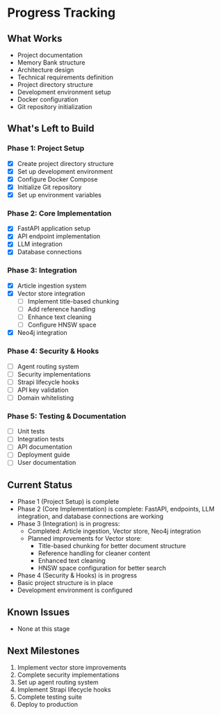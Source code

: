 # Progress Tracking

## What Works
- Project documentation
- Memory Bank structure
- Architecture design
- Technical requirements definition
- Project directory structure
- Development environment setup
- Docker configuration
- Git repository initialization

## What's Left to Build

### Phase 1: Project Setup
- [x] Create project directory structure
- [x] Set up development environment
- [x] Configure Docker Compose
- [x] Initialize Git repository
- [x] Set up environment variables

### Phase 2: Core Implementation
- [x] FastAPI application setup
- [x] API endpoint implementation
- [x] LLM integration
- [x] Database connections

### Phase 3: Integration
- [x] Article ingestion system
- [x] Vector store integration
  - [ ] Implement title-based chunking
  - [ ] Add reference handling
  - [ ] Enhance text cleaning
  - [ ] Configure HNSW space
- [x] Neo4j integration

### Phase 4: Security & Hooks
- [ ] Agent routing system
- [ ] Security implementations
- [ ] Strapi lifecycle hooks
- [ ] API key validation
- [ ] Domain whitelisting

### Phase 5: Testing & Documentation
- [ ] Unit tests
- [ ] Integration tests
- [ ] API documentation
- [ ] Deployment guide
- [ ] User documentation

## Current Status
- Phase 1 (Project Setup) is complete
- Phase 2 (Core Implementation) is complete: FastAPI, endpoints, LLM integration, and database connections are working
- Phase 3 (Integration) is in progress:
  - Completed: Article ingestion, Vector store, Neo4j integration
  - Planned improvements for Vector store:
    - Title-based chunking for better document structure
    - Reference handling for cleaner content
    - Enhanced text cleaning
    - HNSW space configuration for better search
- Phase 4 (Security & Hooks) is in progress
- Basic project structure is in place
- Development environment is configured

## Known Issues
- None at this stage

## Next Milestones
1. Implement vector store improvements
2. Complete security implementations
3. Set up agent routing system
4. Implement Strapi lifecycle hooks
5. Complete testing suite
6. Deploy to production 